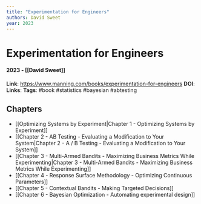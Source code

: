 ```yaml
---
title: "Experimentation for Engineers"
authors: David Sweet
year: 2023
---
```

# Experimentation for Engineers
#### 2023 - [[David Sweet]]
**Link**: https://www.manning.com/books/experimentation-for-engineers
**DOI**: 
**Links**:
**Tags**: #book #statistics #bayesian #abtesting

## Chapters
- [[Optimizing Systems by Experiment|Chapter 1 - Optimizing Systems by Experiment]]
- [[Chapter 2 - AB Testing - Evaluating a Modification to Your System|Chapter 2 - A / B Testing - Evaluating a Modification to Your System]]
- [[Chapter 3 - Multi-Armed Bandits - Maximizing Business Metrics While Experimenting|Chapter 3 - Multi-Armed Bandits - Maximizing Business Metrics While Experimenting]]
- [[Chapter 4 - Response Surface Methodology - Optimizing Continuous Parameters]]
- [[Chapter 5 - Contextual Bandits - Making Targeted Decisions]]
- [[Chapter 6 - Bayesian Optimization - Automating experimental design]]